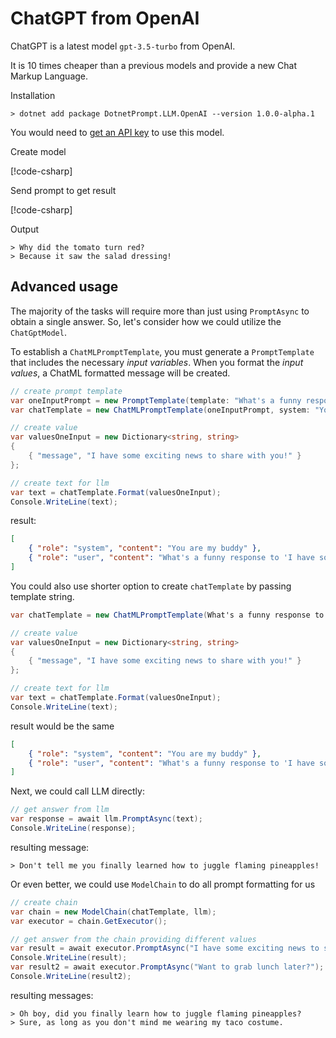 # ChatGPT from OpenAI

ChatGPT is a latest model `gpt-3.5-turbo` from OpenAI.

It is 10 times cheaper than a previous models and provide a new Chat Markup Language.

Installation

```
> dotnet add package DotnetPrompt.LLM.OpenAI --version 1.0.0-alpha.1
```

You would need to [get an API key](https://platform.openai.com/account/api-keys) to use this model.

Create model

[!code-csharp[](../../../../DotnetPrompt.Tests.Examples/LLMs/ChatGptModelExamples.cs#CreateOpenAiModel)]

Send prompt to get result

[!code-csharp[](../../../../DotnetPrompt.Tests.Examples/LLMs/ChatGptModelExamples.cs#Example_PromptLLM)]

Output

```text
> Why did the tomato turn red?
> Because it saw the salad dressing!
```

## Advanced usage

The majority of the tasks will require more than just using `PromptAsync` to obtain a single answer. So, let's consider how we could utilize the `ChatGptModel`.

To establish a `ChatMLPromptTemplate`, you must generate a `PromptTemplate` that includes the necessary _input variables_. 
When you format the _input values_, a ChatML formatted message will be created.

```csharp
// create prompt template
var oneInputPrompt = new PromptTemplate(template: "What's a funny response to '{message}'", inputVariables: new[] { "message" });
var chatTemplate = new ChatMLPromptTemplate(oneInputPrompt, system: "You are my buddy");

// create value
var valuesOneInput = new Dictionary<string, string>
{
    { "message", "I have some exciting news to share with you!" }
};

// create text for llm
var text = chatTemplate.Format(valuesOneInput);
Console.WriteLine(text);
```

result:

```json
[
    { "role": "system", "content": "You are my buddy" },
    { "role": "user", "content": "What's a funny response to 'I have some exciting news to share with you!'" }
]
```

You could also use shorter option to create `chatTemplate` by passing template string.

```csharp
var chatTemplate = new ChatMLPromptTemplate(What's a funny response to '{message}, system: "You are my buddy");

// create value
var valuesOneInput = new Dictionary<string, string>
{
    { "message", "I have some exciting news to share with you!" }
};

// create text for llm
var text = chatTemplate.Format(valuesOneInput);
Console.WriteLine(text);
```

result would be the same

```json
[
    { "role": "system", "content": "You are my buddy" },
    { "role": "user", "content": "What's a funny response to 'I have some exciting news to share with you!'" }
]
```

Next, we could call LLM directly:

```csharp
// get answer from llm
var response = await llm.PromptAsync(text);
Console.WriteLine(response);
```

resulting message:

```text
> Don't tell me you finally learned how to juggle flaming pineapples!
```

Or even better, we could use `ModelChain` to do all prompt formatting for us

```csharp
// create chain
var chain = new ModelChain(chatTemplate, llm);
var executor = chain.GetExecutor();

// get answer from the chain providing different values
var result = await executor.PromptAsync("I have some exciting news to share with you!");
Console.WriteLine(result);
var result2 = await executor.PromptAsync("Want to grab lunch later?");
Console.WriteLine(result2);
```

resulting messages:

```text
> Oh boy, did you finally learn how to juggle flaming pineapples?
> Sure, as long as you don't mind me wearing my taco costume.
```